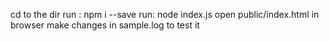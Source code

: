 cd to the dir 
run : npm i --save
run: node index.js
open public/index.html in browser
make changes in sample.log to test it

